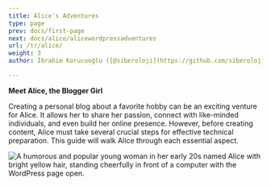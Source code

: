 ```yaml
---
title: Alice's Adventures
type: page
prev: docs/first-page
next: docs/alice/alicewordpressadventures
url: /tr/alice/
weight: 3
author: İbrahim Korucuoğlu ([@siberoloji](https://github.com/siberoloji))

---
```


**Meet Alice, the Blogger Girl**

Creating a personal blog about a favorite hobby can be an exciting venture for Alice. It allows her to share her passion, connect with like-minded individuals, and even build her online presence. However, before creating content, Alice must take several crucial steps for effective technical preparation. This guide will walk Alice through each essential aspect.

![A humorous and popular young woman in her early 20s named Alice with bright yellow hair, standing cheerfully in front of a computer with the WordPress page open.](/images/alice-in-front-of-computer.webp)